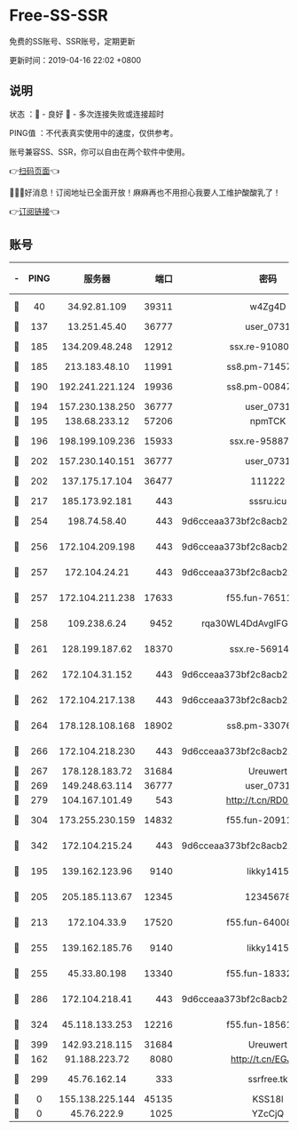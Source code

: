 # Free-SS-SSR

免费的SS账号、SSR账号，定期更新

更新时间：2019-04-16 22:02 +0800

## 说明

状态     ：🙂 - 良好 🙁 - 多次连接失败或连接超时

PING值   ：不代表真实使用中的速度，仅供参考。

账号兼容SS、SSR，你可以自由在两个软件中使用。

👉[扫码页面](https://liesauer.github.io/Free-SS-SSR/)👈

🎉🎉🎉好消息！订阅地址已全面开放！麻麻再也不用担心我要人工维护酸酸乳了！

👉[订阅链接](https://www.liesauer.net/yogurt/subscribe?ACCESS_TOKEN=DAYxR3mMaZAsaqUb)👈

## 账号

|-|PING|服务器|端口|密码|加密方式|区域|
|:----:|:----:|:-----:|-----:|:----:|:----:|:----:|
|🙂|40|34.92.81.109|39311|w4Zg4D|chacha20-ietf|US|
|🙂|137|13.251.45.40|36777|user_0731|chacha20|SG|
|🙂|185|134.209.48.248|12912|ssx.re-91080616|aes-256-cfb|US|
|🙂|185|213.183.48.10|11991|ss8.pm-71457072|rc4-md5|RU|
|🙂|190|192.241.221.124|19936|ss8.pm-00847674|aes-256-cfb|US|
|🙂|194|157.230.138.250|36777|user_0731|chacha20|US|
|🙂|195|138.68.233.12|57206|npmTCK|rc4-md5|US|
|🙂|196|198.199.109.236|15933|ssx.re-95887185|aes-256-cfb|US|
|🙂|202|157.230.140.151|36777|user_0731|chacha20|US|
|🙂|202|137.175.17.104|36477|111222|aes-256-cfb|US|
|🙂|217|185.173.92.181|443|sssru.icu|rc4-md5|RU|
|🙂|254|198.74.58.40|443|9d6cceaa373bf2c8acb22e60b6a58be6|aes-256-cfb|US|
|🙂|256|172.104.209.198|443|9d6cceaa373bf2c8acb22e60b6a58be6|aes-256-cfb|US|
|🙂|257|172.104.24.21|443|9d6cceaa373bf2c8acb22e60b6a58be6|aes-256-cfb|US|
|🙂|257|172.104.211.238|17633|f55.fun-76511105|aes-256-cfb|US|
|🙂|258|109.238.6.24|9452|rqa30WL4DdAvgIFG6Fs3znzTa|aes-256-cfb|FR|
|🙂|261|128.199.187.62|18370|ssx.re-56914452|aes-256-cfb|SG|
|🙂|262|172.104.31.152|443|9d6cceaa373bf2c8acb22e60b6a58be6|aes-256-cfb|US|
|🙂|262|172.104.217.138|443|9d6cceaa373bf2c8acb22e60b6a58be6|aes-256-cfb|US|
|🙂|264|178.128.108.168|18902|ss8.pm-33076243|aes-256-cfb|SG|
|🙂|266|172.104.218.230|443|9d6cceaa373bf2c8acb22e60b6a58be6|aes-256-cfb|US|
|🙂|267|178.128.183.72|31684|Ureuwert|chacha20|US|
|🙂|269|149.248.63.114|36777|user_0731|chacha20|CA|
|🙂|279|104.167.101.49|543|http://t.cn/RD0D7sx|rc4-md5|CA|
|🙂|304|173.255.230.159|14832|f55.fun-20911202|aes-256-cfb|US|
|🙂|342|172.104.215.24|443|9d6cceaa373bf2c8acb22e60b6a58be6|aes-256-cfb|US|
|🙂|195|139.162.123.96|9140|likky1415|aes-256-cfb|JP|
|🙂|205|205.185.113.67|12345|12345678|aes-256-cfb|US|
|🙂|213|172.104.33.9|17520|f55.fun-64008519|aes-256-cfb|SG|
|🙂|255|139.162.185.76|9140|likky1415|aes-256-cfb|DE|
|🙂|255|45.33.80.198|13340|f55.fun-18332298|aes-256-cfb|US|
|🙂|286|172.104.218.41|443|9d6cceaa373bf2c8acb22e60b6a58be6|aes-256-cfb|US|
|🙂|324|45.118.133.253|12216|f55.fun-18561678|aes-256-cfb|SG|
|🙂|399|142.93.218.115|31684|Ureuwert|chacha20|IN|
|🙁|162|91.188.223.72|8080|http://t.cn/EGJIyrl|rc4-md5|RU|
|🙁|299|45.76.162.14|333|ssrfree.tk|aes-256-cfb|SG|
|🙁|0|155.138.225.144|45135|KSS18l|rc4-md5|US|
|🙁|0|45.76.222.9|1025|YZcCjQ|rc4-md5|JP|
